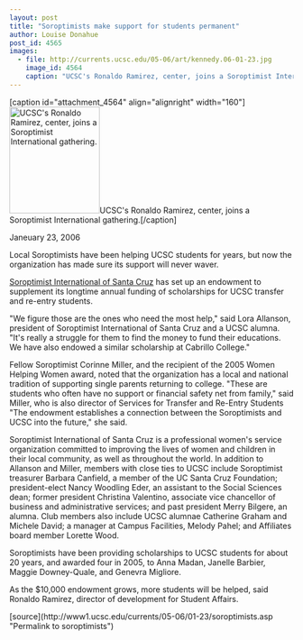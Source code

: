 ```yaml
---
layout: post
title: "Soroptimists make support for students permanent"
author: Louise Donahue 
post_id: 4565
images:
  - file: http://currents.ucsc.edu/05-06/art/kennedy.06-01-23.jpg
    image_id: 4564
    caption: "UCSC's Ronaldo Ramirez, center, joins a Soroptimist International gathering."
---
```


[caption id="attachment_4564" align="alignright" width="160"]<a href="http://localhost/mysite/wp-content/uploads/2006/01/kennedy.06-01-23.jpg"><img class="size-full wp-image-4564" src="http://localhost/mysite/wp-content/uploads/2006/01/kennedy.06-01-23.jpg" alt="UCSC's Ronaldo Ramirez, center, joins a Soroptimist International gathering." width="160" height="189" /></a>UCSC's Ronaldo Ramirez, center, joins a Soroptimist International gathering.[/caption]
<a name="content" id="content"></a>
<p>
  Janeuary 23, 2006
</p>
<p>
  Local Soroptimists have been helping UCSC students for years, but now the organization has made sure its support will never waver.
</p>
<p>
  <a href="http://www.soroptimistspr.org/district1/santacruz.html">Soroptimist International of Santa Cruz</a> has set up an endowment to supplement its longtime annual funding of scholarships for UCSC transfer and re-entry students.
</p>
<p>
  "We figure those are the ones who need the most help," said Lora Allanson, president of Soroptimist International of Santa Cruz and a UCSC alumna. "It's really a struggle for them to find the money to fund their educations. We have also endowed a similar scholarship at Cabrillo College."
</p>
<p>
  Fellow Soroptimist Corinne Miller, and the recipient of the 2005 Women Helping Women award, noted that the organization has a local and national tradition of supporting single parents returning to college. "These are students who often have no support or financial safety net from family," said Miller, who is also director of Services for Transfer and Re-Entry Students "The endowment establishes a connection between the Soroptimists and UCSC into the future," she said.
</p>
<p>
  Soroptimist International of Santa Cruz is a professional women's service organization committed to improving the lives of women and children in their local community, as well as throughout the world. In addition to Allanson and Miller, members with close ties to UCSC include Soroptimist treasurer Barbara Canfield, a member of the UC Santa Cruz Foundation; president-elect Nancy Woodling Eder, an assistant to the Social Sciences dean; former president Christina Valentino, associate vice chancellor of business and administrative services; and past president Merry Bilgere, an alumna. Club members also include UCSC alumnae Catherine Graham and Michele David; a manager at Campus Facilities, Melody Pahel; and Affiliates board member Lorette Wood.
</p>
<p>
  Soroptimists have been providing scholarships to UCSC students for about 20 years, and awarded four in 2005, to Anna Madan, Janelle Barbier, Maggie Downey-Quale, and Genevra Migliore.
</p>
<p>
  As the $10,000 endowment grows, more students will be helped, said Ronaldo Ramirez, director of development for Student Affairs.
</p>
[source](http://www1.ucsc.edu/currents/05-06/01-23/soroptimists.asp "Permalink to soroptimists")
